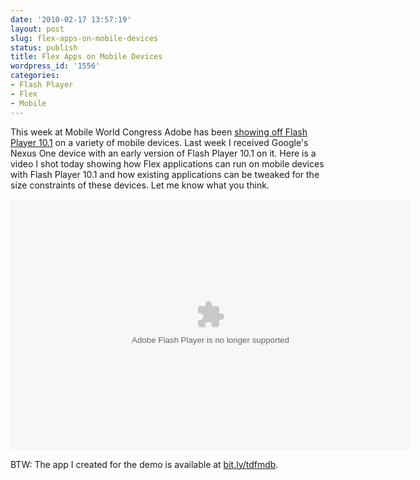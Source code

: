 ```yaml
---
date: '2010-02-17 13:57:19'
layout: post
slug: flex-apps-on-mobile-devices
status: publish
title: Flex Apps on Mobile Devices
wordpress_id: '1556'
categories:
- Flash Player
- Flex
- Mobile
---
```


This week at Mobile World Congress Adobe has been [showing off Flash Player 10.1](http://www.adobe.com/aboutadobe/pressroom/pressreleases/201002/021510FlashPlayerMWC.html) on a variety of mobile devices.  Last week I received Google's Nexus One device with an early version of Flash Player 10.1 on it.  Here is a video I shot today showing how Flex applications can run on mobile devices with Flash Player 10.1 and how existing applications can be tweaked for the size constraints of these devices.  Let me know what you think.

<object classid="clsid:D27CDB6E-AE6D-11cf-96B8-444553540000" width="640" height="402" id="viddler_d7688586"><param name="movie" value="http://www.viddler.com/player/d7688586/" /><param name="allowScriptAccess" value="always" /><param name="allowFullScreen" value="true" /><embed src="http://www.viddler.com/player/d7688586/" width="640" height="402" type="application/x-shockwave-flash" allowScriptAccess="always" allowFullScreen="true" name="viddler_d7688586"></embed></object>

BTW: The app I created for the demo is available at [bit.ly/tdfmdb](http://bit.ly/tdfmdb).
